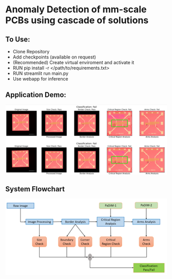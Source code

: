 # Anomaly Detection of mm-scale PCBs using cascade of solutions

## To Use:

* Clone Repository
* Add checkpoints (available on request)
* (Recommended) Create virtual enviroment and activate it
* RUN pip install -r </path/to/requirements.txt>
* RUN streamlit run main.py
* Use webapp for inference


## Application Demo:

![alt text](https://github.com/Muhammad-Kazim/pcb_demo/blob/master/images/demo_overview.png)


## System Flowchart

![alt text](https://github.com/Muhammad-Kazim/pcb_demo/blob/master/images/system_flowchart.png)
